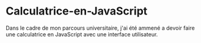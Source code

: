 # Calculatrice-en-JavaScript
Dans le cadre de mon parcours universitaire, j'ai été ammené a devoir faire une calculatrice en JavaScript avec une interface utilisateur.
